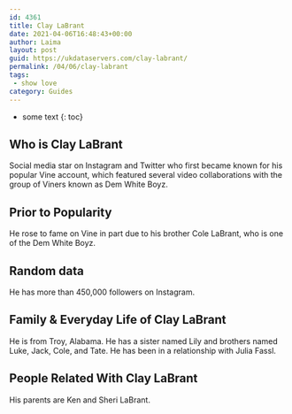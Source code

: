 ```yaml
---
id: 4361
title: Clay LaBrant
date: 2021-04-06T16:48:43+00:00
author: Laima
layout: post
guid: https://ukdataservers.com/clay-labrant/
permalink: /04/06/clay-labrant
tags:
 - show love
category: Guides
---
```


* some text
{: toc}


## Who is Clay LaBrant
                  
                  
                  
Social media star on Instagram and Twitter who first became known for his popular Vine account, which featured several video collaborations with the group of Viners known as Dem White Boyz.
                  
              
            
              
            
                
                
                
## Prior to Popularity
                  
                  
                  
He rose to fame on Vine in part due to his brother Cole LaBrant, who is one of the Dem White Boyz. 
                  
              
            
              
            
                
                
                
## Random data
                  
                  
                  
He has more than 450,000 followers on Instagram.
                  
              
            
              
            
                
                
                
## Family & Everyday Life of Clay LaBrant
                  
                  
                  
He is from Troy, Alabama. He has a sister named Lily and brothers named Luke, Jack, Cole, and Tate. He has been in a relationship with Julia Fassl.
                  
              
            
              
            
                
                
                
## People Related With Clay LaBrant
                  
                  
                  
His parents are Ken and Sheri LaBrant.
                  
              
            
              
            
                
              
            
              
              
            
            
              
            
          
          
          